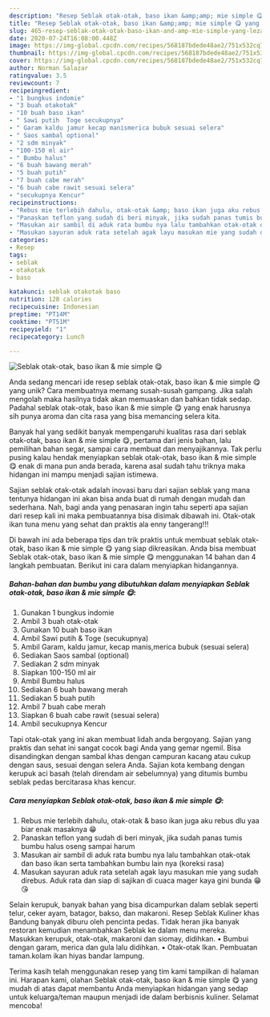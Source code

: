 ```yaml
---
description: "Resep Seblak otak-otak, baso ikan &amp;amp; mie simple 😋 yang Lezat"
title: "Resep Seblak otak-otak, baso ikan &amp;amp; mie simple 😋 yang Lezat"
slug: 465-resep-seblak-otak-otak-baso-ikan-and-amp-mie-simple-yang-lezat
date: 2020-07-24T16:08:00.448Z
image: https://img-global.cpcdn.com/recipes/568187bdede48ae2/751x532cq70/seblak-otak-otak-baso-ikan-mie-simple-😋-foto-resep-utama.jpg
thumbnail: https://img-global.cpcdn.com/recipes/568187bdede48ae2/751x532cq70/seblak-otak-otak-baso-ikan-mie-simple-😋-foto-resep-utama.jpg
cover: https://img-global.cpcdn.com/recipes/568187bdede48ae2/751x532cq70/seblak-otak-otak-baso-ikan-mie-simple-😋-foto-resep-utama.jpg
author: Norman Salazar
ratingvalue: 3.5
reviewcount: 7
recipeingredient:
- "1 bungkus indomie"
- "3 buah otakotak"
- "10 buah baso ikan"
- " Sawi putih  Toge secukupnya"
- " Garam kaldu jamur kecap manismerica bubuk sesuai selera"
- " Saos sambal optional"
- "2 sdm minyak"
- "100-150 ml air"
- " Bumbu halus"
- "6 buah bawang merah"
- "5 buah putih"
- "7 buah cabe merah"
- "6 buah cabe rawit sesuai selera"
- "secukupnya Kencur"
recipeinstructions:
- "Rebus mie terlebih dahulu, otak-otak &amp; baso ikan juga aku rebus dlu yaa biar enak masaknya 😁"
- "Panaskan teflon yang sudah di beri minyak, jika sudah panas tumis bumbu halus oseng sampai harum"
- "Masukan air sambil di aduk rata bumbu nya lalu tambahkan otak-otak dan baso ikan serta tambahkan bumbu lain nya (koreksi rasa)"
- "Masukan sayuran aduk rata setelah agak layu masukan mie yang sudah direbus. Aduk rata dan siap di sajikan di cuaca mager kaya gini bunda 😁😘"
categories:
- Resep
tags:
- seblak
- otakotak
- baso

katakunci: seblak otakotak baso 
nutrition: 128 calories
recipecuisine: Indonesian
preptime: "PT14M"
cooktime: "PT51M"
recipeyield: "1"
recipecategory: Lunch

---
```



![Seblak otak-otak, baso ikan &amp; mie simple 😋](https://img-global.cpcdn.com/recipes/568187bdede48ae2/751x532cq70/seblak-otak-otak-baso-ikan-mie-simple-😋-foto-resep-utama.jpg)

Anda sedang mencari ide resep seblak otak-otak, baso ikan &amp; mie simple 😋 yang unik? Cara membuatnya memang susah-susah gampang. Jika salah mengolah maka hasilnya tidak akan memuaskan dan bahkan tidak sedap. Padahal seblak otak-otak, baso ikan &amp; mie simple 😋 yang enak harusnya sih punya aroma dan cita rasa yang bisa memancing selera kita.

Banyak hal yang sedikit banyak mempengaruhi kualitas rasa dari seblak otak-otak, baso ikan &amp; mie simple 😋, pertama dari jenis bahan, lalu pemilihan bahan segar, sampai cara membuat dan menyajikannya. Tak perlu pusing kalau hendak menyiapkan seblak otak-otak, baso ikan &amp; mie simple 😋 enak di mana pun anda berada, karena asal sudah tahu triknya maka hidangan ini mampu menjadi sajian istimewa.

Sajian seblak otak-otak adalah inovasi baru dari sajian seblak yang mana tentunya hidangan ini akan bisa anda buat di rumah dengan mudah dan sederhana. Nah, bagi anda yang penasaran ingin tahu seperti apa sajian dari resep kali ini maka pembuatannya bisa disimak dibawah ini. Otak-otak ikan tuna menu yang sehat dan praktis ala enny tangerang!!!


Di bawah ini ada beberapa tips dan trik praktis untuk membuat seblak otak-otak, baso ikan &amp; mie simple 😋 yang siap dikreasikan. Anda bisa membuat Seblak otak-otak, baso ikan &amp; mie simple 😋 menggunakan 14 bahan dan 4 langkah pembuatan. Berikut ini cara dalam menyiapkan hidangannya.

<!--inarticleads1-->

##### Bahan-bahan dan bumbu yang dibutuhkan dalam menyiapkan Seblak otak-otak, baso ikan &amp; mie simple 😋:

1. Gunakan 1 bungkus indomie
1. Ambil 3 buah otak-otak
1. Gunakan 10 buah baso ikan
1. Ambil  Sawi putih &amp; Toge (secukupnya)
1. Ambil  Garam, kaldu jamur, kecap manis,merica bubuk (sesuai selera)
1. Sediakan  Saos sambal (optional)
1. Sediakan 2 sdm minyak
1. Siapkan 100-150 ml air
1. Ambil  Bumbu halus
1. Sediakan 6 buah bawang merah
1. Sediakan 5 buah putih
1. Ambil 7 buah cabe merah
1. Siapkan 6 buah cabe rawit (sesuai selera)
1. Ambil secukupnya Kencur


Tapi otak-otak yang ini akan membuat lidah anda bergoyang. Sajian yang praktis dan sehat ini sangat cocok bagi Anda yang gemar ngemil. Bisa disandingkan dengan sambal khas dengan campuran kacang atau cukup dengan saus, sesuai dengan selera Anda. Sajian kota kembang dengan kerupuk aci basah (telah direndam air sebelumnya) yang ditumis bumbu seblak pedas bercitarasa khas kencur. 

<!--inarticleads2-->

##### Cara menyiapkan Seblak otak-otak, baso ikan &amp; mie simple 😋:

1. Rebus mie terlebih dahulu, otak-otak &amp; baso ikan juga aku rebus dlu yaa biar enak masaknya 😁
1. Panaskan teflon yang sudah di beri minyak, jika sudah panas tumis bumbu halus oseng sampai harum
1. Masukan air sambil di aduk rata bumbu nya lalu tambahkan otak-otak dan baso ikan serta tambahkan bumbu lain nya (koreksi rasa)
1. Masukan sayuran aduk rata setelah agak layu masukan mie yang sudah direbus. Aduk rata dan siap di sajikan di cuaca mager kaya gini bunda 😁😘


Selain kerupuk, banyak bahan yang bisa dicampurkan dalam seblak seperti telur, ceker ayam, batagor, bakso, dan makaroni. Resep Seblak Kuliner khas Bandung banyak diburu oleh pencinta pedas. Tidak heran jika banyak restoran kemudian menambahkan Seblak ke dalam menu mereka. Masukkan kerupuk, otak-otak, makaroni dan siomay, didihkan. • Bumbui dengan garam, merica dan gula lalu didihkan. • Otak-otak Ikan. Pembuatan taman.kolam ikan hiyas bandar lampung. 

Terima kasih telah menggunakan resep yang tim kami tampilkan di halaman ini. Harapan kami, olahan Seblak otak-otak, baso ikan &amp; mie simple 😋 yang mudah di atas dapat membantu Anda menyiapkan hidangan yang sedap untuk keluarga/teman maupun menjadi ide dalam berbisnis kuliner. Selamat mencoba!
